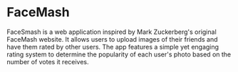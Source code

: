 # FaceMash
FaceSmash is a web application inspired by Mark Zuckerberg's original FaceMash website. It allows users to upload images of their friends and have them rated by other users. The app features a simple yet engaging rating system to determine the popularity of each user's photo based on the number of votes it receives.
